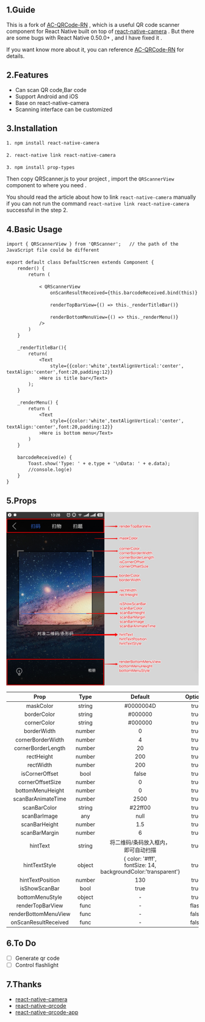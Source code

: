 ## 1.Guide
This is a fork of [AC-QRCode-RN](https://github.com/MarnoDev/AC-QRCode-RN) , which is a useful QR code scanner component for React Native built on top of [react-native-camera](https://github.com/lwansbrough/react-native-camera) . But there are some bugs with React Native 0.50.0+ , and I have fixed it .

If you want know more about it, you can reference [AC-QRCode-RN](https://github.com/MarnoDev/AC-QRCode-RN) for details.


## 2.Features

- Can scan QR code,Bar code
- Support Android and iOS 
- Base on react-native-camera
- Scanning interface can be customized

## 3.Installation
```
1. npm install react-native-camera

2. react-native link react-native-camera

3. npm install prop-types

```

Then copy QRScanner.js to your project , import  the ` QRScannerView ` component to where you need .

You should read the article about how to link ` react-native-camera ` manually if you can not run the command ` react-native link react-native-camera ` successful in the step 2.

## 4.Basic Usage
```
import { QRScannerView } from 'QRScanner';   // the path of the JavaScript file could be different

export default class DefaultScreen extends Component {
    render() {
        return (

            < QRScannerView
                onScanResultReceived={this.barcodeReceived.bind(this)}

                renderTopBarView={() => this._renderTitleBar()}

                renderBottomMenuView={() => this._renderMenu()}
            />
        )
    }

    _renderTitleBar(){
        return(
            <Text
                style={{color:'white',textAlignVertical:'center', textAlign:'center',font:20,padding:12}}
            >Here is title bar</Text>
        );
    }

    _renderMenu() {
        return (
            <Text
                style={{color:'white',textAlignVertical:'center', textAlign:'center',font:20,padding:12}}
            >Here is bottom menu</Text>
        )
    }

    barcodeReceived(e) {
        Toast.show('Type: ' + e.type + '\nData: ' + e.data);
        //console.log(e)
    }
}
```
## 5.Props

![](https://github.com/ztMalone/react-native-qrcode-scanner/blob/master/screenshots/qrcode-scanner-props.jpg)

|Prop|Type|Default|Optional|
|:--:|:--:|:--:|:--:|
|maskColor|string|#0000004D|true|
|borderColor|string|#000000|true|
|cornerColor|string|#000000|true|
|borderWidth|number|0|true|
|cornerBorderWidth|number|4|true|
|cornerBorderLength|number|20|true|
|rectHeight|number|200|true|
|rectWidth|number|200|true|
|isCornerOffset|bool|false|true|
|cornerOffsetSize|number|0|true|
|bottomMenuHeight|number|0|true|
|scanBarAnimateTime|number|2500|true|
|scanBarColor|string|#22ff00|true|
|scanBarImage|any|null|true|
|scanBarHeight|number|1.5|true|
|scanBarMargin|number|6|true|
|hintText|string|将二维码/条码放入框内，</br>即可自动扫描|true|
|hintTextStyle|object|{ color: '#fff', </br>fontSize: 14,</br>backgroundColor:'transparent'}|true|
|hintTextPosition|number|130|true|
|isShowScanBar|bool|true|true|
|bottomMenuStyle|object|-|true|
|renderTopBarView|func|-|flase|
|renderBottomMenuView|func|-|false|
|onScanResultReceived|func|-|false|

## 6.To Do

- [ ] Generate qr code
- [ ] Control flashlight

## 7.Thanks

- [react-native-camera](https://github.com/lwansbrough/react-native-camera)
- [react-native-qrcode](https://github.com/cssivision/react-native-qrcode)
- [react-native-qrcode-app](https://github.com/insiderdev/react-native-qrcode-app)